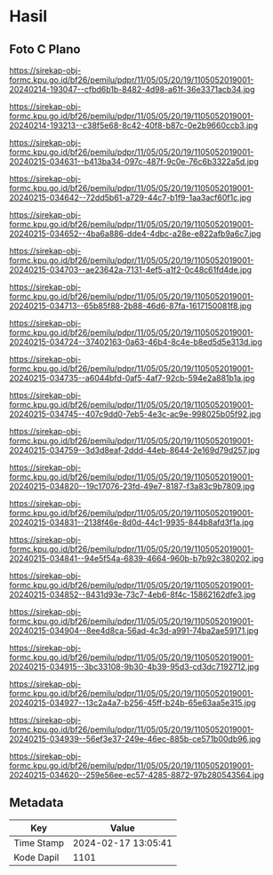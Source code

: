# Hasil

## Foto C Plano

https://sirekap-obj-formc.kpu.go.id/bf26/pemilu/pdpr/11/05/05/20/19/1105052019001-20240214-193047--cfbd6b1b-8482-4d98-a61f-36e3371acb34.jpg

https://sirekap-obj-formc.kpu.go.id/bf26/pemilu/pdpr/11/05/05/20/19/1105052019001-20240214-193213--c38f5e68-8c42-40f8-b87c-0e2b9660ccb3.jpg

https://sirekap-obj-formc.kpu.go.id/bf26/pemilu/pdpr/11/05/05/20/19/1105052019001-20240215-034631--b413ba34-097c-487f-9c0e-76c6b3322a5d.jpg

https://sirekap-obj-formc.kpu.go.id/bf26/pemilu/pdpr/11/05/05/20/19/1105052019001-20240215-034642--72dd5b61-a729-44c7-b1f9-1aa3acf60f1c.jpg

https://sirekap-obj-formc.kpu.go.id/bf26/pemilu/pdpr/11/05/05/20/19/1105052019001-20240215-034652--4ba6a886-dde4-4dbc-a28e-e822afb9a6c7.jpg

https://sirekap-obj-formc.kpu.go.id/bf26/pemilu/pdpr/11/05/05/20/19/1105052019001-20240215-034703--ae23642a-7131-4ef5-a1f2-0c48c61fd4de.jpg

https://sirekap-obj-formc.kpu.go.id/bf26/pemilu/pdpr/11/05/05/20/19/1105052019001-20240215-034713--65b85f88-2b88-46d6-87fa-1617150081f8.jpg

https://sirekap-obj-formc.kpu.go.id/bf26/pemilu/pdpr/11/05/05/20/19/1105052019001-20240215-034724--37402163-0a63-46b4-8c4e-b8ed5d5e313d.jpg

https://sirekap-obj-formc.kpu.go.id/bf26/pemilu/pdpr/11/05/05/20/19/1105052019001-20240215-034735--a6044bfd-0af5-4af7-92cb-594e2a881b1a.jpg

https://sirekap-obj-formc.kpu.go.id/bf26/pemilu/pdpr/11/05/05/20/19/1105052019001-20240215-034745--407c9dd0-7eb5-4e3c-ac9e-998025b05f92.jpg

https://sirekap-obj-formc.kpu.go.id/bf26/pemilu/pdpr/11/05/05/20/19/1105052019001-20240215-034759--3d3d8eaf-2ddd-44eb-8644-2e169d79d257.jpg

https://sirekap-obj-formc.kpu.go.id/bf26/pemilu/pdpr/11/05/05/20/19/1105052019001-20240215-034820--19c17076-23fd-49e7-8187-f3a83c9b7809.jpg

https://sirekap-obj-formc.kpu.go.id/bf26/pemilu/pdpr/11/05/05/20/19/1105052019001-20240215-034831--2138f46e-8d0d-44c1-9935-844b8afd3f1a.jpg

https://sirekap-obj-formc.kpu.go.id/bf26/pemilu/pdpr/11/05/05/20/19/1105052019001-20240215-034841--94e5f54a-6839-4664-960b-b7b92c380202.jpg

https://sirekap-obj-formc.kpu.go.id/bf26/pemilu/pdpr/11/05/05/20/19/1105052019001-20240215-034852--8431d93e-73c7-4eb6-8f4c-15862162dfe3.jpg

https://sirekap-obj-formc.kpu.go.id/bf26/pemilu/pdpr/11/05/05/20/19/1105052019001-20240215-034904--8ee4d8ca-56ad-4c3d-a991-74ba2ae59171.jpg

https://sirekap-obj-formc.kpu.go.id/bf26/pemilu/pdpr/11/05/05/20/19/1105052019001-20240215-034915--3bc33108-9b30-4b39-95d3-cd3dc7192712.jpg

https://sirekap-obj-formc.kpu.go.id/bf26/pemilu/pdpr/11/05/05/20/19/1105052019001-20240215-034927--13c2a4a7-b256-45ff-b24b-65e63aa5e315.jpg

https://sirekap-obj-formc.kpu.go.id/bf26/pemilu/pdpr/11/05/05/20/19/1105052019001-20240215-034939--56ef3e37-249e-46ec-885b-ce571b00db96.jpg

https://sirekap-obj-formc.kpu.go.id/bf26/pemilu/pdpr/11/05/05/20/19/1105052019001-20240215-034620--259e56ee-ec57-4285-8872-97b280543564.jpg


## Metadata

| Key        | Value               |
| ---------- | ------------------- |
| Time Stamp | 2024-02-17 13:05:41 |
| Kode Dapil | 1101                |



